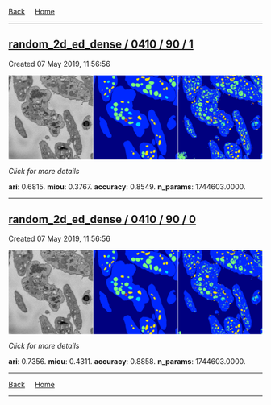 
[Back](..)&nbsp;&nbsp;&nbsp;&nbsp;&nbsp;[Home](https://leapmanlab.github.io/snapshots)

---

<div class="summary"><a href="1"><h2>random_2d_ed_dense / 0410 / 90 / 1</h2></a><p>Created 07 May 2019, 11:56:56
</p><a href="1"><img src="1/media/summary.png" align="center"></a><p>
<i>Click for more details</i>
</p></div>

**ari**: 0.6815. **miou**: 0.3767. **accuracy**: 0.8549. **n_params**: 1744603.0000. 

---

<div class="summary"><a href="0"><h2>random_2d_ed_dense / 0410 / 90 / 0</h2></a><p>Created 07 May 2019, 11:56:56
</p><a href="0"><img src="0/media/summary.png" align="center"></a><p>
<i>Click for more details</i>
</p></div>

**ari**: 0.7356. **miou**: 0.4311. **accuracy**: 0.8858. **n_params**: 1744603.0000. 

---

[Back](..)&nbsp;&nbsp;&nbsp;&nbsp;&nbsp;[Home](https://leapmanlab.github.io/snapshots)

---